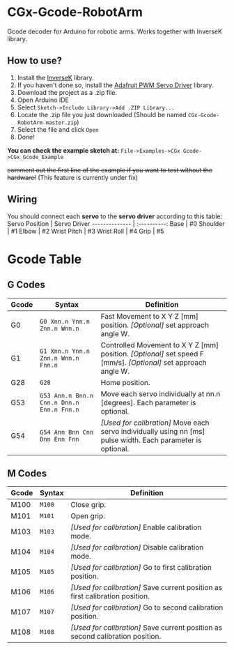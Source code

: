 # CGx-Gcode-RobotArm
Gcode decoder for Arduino for robotic arms. Works together with InverseK library.

## How to use?
1. Install the [InverseK](https://github.com/cgxeiji/CGx-InverseK) library. 
1. If you haven't done so, install the [Adafruit PWM Servo Driver](https://github.com/adafruit/Adafruit-PWM-Servo-Driver-Library) library.
1. Download the project as a .zip file.
1. Open Arduino IDE
1. Select `Sketch->Include Library->Add .ZIP Library...`
1. Locate the .zip file you just downloaded (Should be named `CGx-Gcode-RobotArm-master.zip`)
1. Select the file and click `Open`
1. Done!


**You can check the example sketch at:**
`File->Examples->CGx Gcode->CGx_Gcode_Example`

~~comment out the first line of the example if you want to test without the hardware!~~ (This feature is currently under fix)

## Wiring
You should connect each **servo** to the **servo driver** according to this table:
Servo Position | Servo Driver
-------------- | :----------: 
Base | #0
Shoulder | #1
Elbow | #2
Wrist Pitch | #3
Wrist Roll | #4
Grip | #5

# Gcode Table
## G Codes
Gcode | Syntax | Definition
----- | ------ | ----------
G0 | `G0 Xnn.n Ynn.n Znn.n Wnn.n` | Fast Movement to X Y Z [mm] position. *[Optional]* set approach angle W.
G1 | `G1 Xnn.n Ynn.n Znn.n Wnn.n Fnn.n` | Controlled Movement to X Y Z [mm] position. *[Optional]* set speed F [mm/s]. *[Optional]* set approach angle W.
G28 | `G28` | Home position.
G53 | `G53 Ann.n Bnn.n Cnn.n Dnn.n Enn.n Fnn.n` | Move each servo individually at nn.n [degrees]. Each parameter is optional.
G54 | `G54 Ann Bnn Cnn Dnn Enn Fnn` | *[Used for calibration]* Move each servo individually using nn [ms] pulse width. Each parameter is optional.

## M Codes
Gcode | Syntax | Definition
----- | ------ | ----------
M100 | `M100` | Close grip.
M101 | `M101` | Open grip.
M103 | `M103` | *[Used for calibration]* Enable calibration mode.
M104 | `M104` | *[Used for calibration]* Disable calibration mode.
M105 | `M105` | *[Used for calibration]* Go to first calibration position.
M106 | `M106` | *[Used for calibration]* Save current position as first calibration position.
M107 | `M107` | *[Used for calibration]* Go to second calibration position.
M108 | `M108` | *[Used for calibration]* Save current position as second calibration position.
